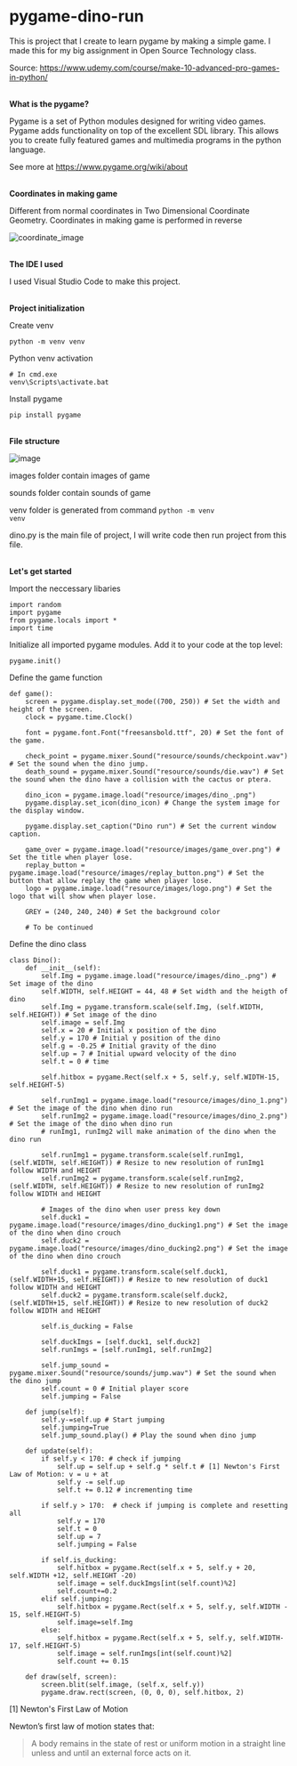 # pygame-dino-run

This is project that I create to learn pygame by making a simple game. I made this for my big assignment in Open Source Technology class.

Source: https://www.udemy.com/course/make-10-advanced-pro-games-in-python/

<br/>
<b>What is the pygame?</b> 

Pygame is a set of Python modules designed for writing video games.
Pygame adds functionality on top of the excellent SDL library.
This allows you to create fully featured games and multimedia programs in the python language.

See more at https://www.pygame.org/wiki/about

<br/>
<b>Coordinates in making game</b>

Different from normal coordinates in Two Dimensional Coordinate Geometry. Coordinates in making game is performed in reverse

![coordinate_image](https://github.com/hieund20/pygame-dino-run/assets/71435458/c1944135-c188-4143-bea0-738f8d0c5d4c?raw=true)

<br/>
<b>The IDE I used</b>

I used Visual Studio Code to make this project.

<br/>
<b>Project initialization</b>

Create venv

```
python -m venv venv
```

Python venv activation

```
# In cmd.exe
venv\Scripts\activate.bat
```

Install pygame

```
pip install pygame
```

<br/>
<b>File structure</b>

<br/>

![image](https://github.com/hieund20/pygame-dino-run/assets/71435458/bbf7db22-ad0a-4076-839a-04ce52611ce3)

images folder contain images of game 

sounds folder contain sounds of game 

venv folder is generated from command <code>python -m venv venv</code>

dino.py is the main file of project, I will write code then run project from this file.

<br/>
<b>Let's get started</b>

Import the neccessary libaries

```
import random
import pygame
from pygame.locals import *
import time
```

Initialize all imported pygame modules. Add it to your code at the top level:

```
pygame.init()
```

Define the game function

```
def game():
    screen = pygame.display.set_mode((700, 250)) # Set the width and height of the screen.
    clock = pygame.time.Clock()

    font = pygame.font.Font("freesansbold.ttf", 20) # Set the font of the game.

    check_point = pygame.mixer.Sound("resource/sounds/checkpoint.wav") # Set the sound when the dino jump.
    death_sound = pygame.mixer.Sound("resource/sounds/die.wav") # Set the sound when the dino have a collision with the cactus or ptera.

    dino_icon = pygame.image.load("resource/images/dino_.png") 
    pygame.display.set_icon(dino_icon) # Change the system image for the display window.

    pygame.display.set_caption("Dino run") # Set the current window caption.

    game_over = pygame.image.load("resource/images/game_over.png") # Set the title when player lose.
    replay_button = pygame.image.load("resource/images/replay_button.png") # Set the button that allow replay the game when player lose.
    logo = pygame.image.load("resource/images/logo.png") # Set the logo that will show when player lose.

    GREY = (240, 240, 240) # Set the background color

    # To be continued
```

Define the dino class
```
class Dino():
    def __init__(self):
        self.Img = pygame.image.load("resource/images/dino_.png") # Set image of the dino
        self.WIDTH, self.HEIGHT = 44, 48 # Set width and the heigth of dino
        self.Img = pygame.transform.scale(self.Img, (self.WIDTH, self.HEIGHT)) # Set image of the dino
        self.image = self.Img 
        self.x = 20 # Initial x position of the dino 
        self.y = 170 # Initial y position of the dino 
        self.g = -0.25 # Initial gravity of the dino
        self.up = 7 # Initial upward velocity of the dino
        self.t = 0 # time

        self.hitbox = pygame.Rect(self.x + 5, self.y, self.WIDTH-15, self.HEIGHT-5)

        self.runImg1 = pygame.image.load("resource/images/dino_1.png") # Set the image of the dino when dino run
        self.runImg2 = pygame.image.load("resource/images/dino_2.png") # Set the image of the dino when dino run
        # runImg1, runImg2 will make animation of the dino when the dino run
        
        self.runImg1 = pygame.transform.scale(self.runImg1, (self.WIDTH, self.HEIGHT)) # Resize to new resolution of runImg1 follow WIDTH and HEIGHT
        self.runImg2 = pygame.transform.scale(self.runImg2, (self.WIDTH, self.HEIGHT)) # Resize to new resolution of runImg2 follow WIDTH and HEIGHT

        # Images of the dino when user press key down
        self.duck1 = pygame.image.load("resource/images/dino_ducking1.png") # Set the image of the dino when dino crouch
        self.duck2 = pygame.image.load("resource/images/dino_ducking2.png") # Set the image of the dino when dino crouch

        self.duck1 = pygame.transform.scale(self.duck1, (self.WIDTH+15, self.HEIGHT)) # Resize to new resolution of duck1 follow WIDTH and HEIGHT
        self.duck2 = pygame.transform.scale(self.duck2, (self.WIDTH+15, self.HEIGHT)) # Resize to new resolution of duck2 follow WIDTH and HEIGHT

        self.is_ducking = False

        self.duckImgs = [self.duck1, self.duck2]
        self.runImgs = [self.runImg1, self.runImg2]

        self.jump_sound = pygame.mixer.Sound("resource/sounds/jump.wav") # Set the sound when the dino jump
        self.count = 0 # Initial player score 
        self.jumping = False

    def jump(self):
        self.y-=self.up # Start jumping
        self.jumping=True
        self.jump_sound.play() # Play the sound when dino jump

    def update(self):
        if self.y < 170: # check if jumping
            self.up = self.up + self.g * self.t # [1] Newton's First Law of Motion: v = u + at
            self.y -= self.up
            self.t += 0.12 # incrementing time

        if self.y > 170:  # check if jumping is complete and resetting all
            self.y = 170
            self.t = 0
            self.up = 7
            self.jumping = False

        if self.is_ducking:
            self.hitbox = pygame.Rect(self.x + 5, self.y + 20, self.WIDTH +12, self.HEIGHT -20)
            self.image = self.duckImgs[int(self.count)%2]
            self.count+=0.2
        elif self.jumping:
            self.hitbox = pygame.Rect(self.x + 5, self.y, self.WIDTH - 15, self.HEIGHT-5)
            self.image=self.Img
        else:
            self.hitbox = pygame.Rect(self.x + 5, self.y, self.WIDTH-17, self.HEIGHT-5)
            self.image = self.runImgs[int(self.count)%2]
            self.count += 0.15

    def draw(self, screen):
        screen.blit(self.image, (self.x, self.y))
        pygame.draw.rect(screen, (0, 0, 0), self.hitbox, 2)
```

[1] Newton's First Law of Motion

Newton’s first law of motion states that:

> A body remains in the state of rest or uniform motion in a straight line unless and until an external force acts on it.
















